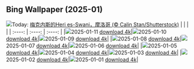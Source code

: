 ## Bing Wallpaper (2025-01)
![](https://www.bing.com/th?id=OHR.MeknesMorocco_ZH-CN7953910585_UHD.jpg&w=1000)Today: [梅克内斯的Heri es-Swani，摩洛哥 (© Calin Stan/Shutterstock)](https://www.bing.com/th?id=OHR.MeknesMorocco_ZH-CN7953910585_UHD.jpg&rf=LaDigue_UHD.jpg&pid=hp&w=3840&h=2160&rs=1&c=4)
|      |      |      |
| :----: | :----: | :----: |
|![](https://www.bing.com/th?id=OHR.MeknesMorocco_ZH-CN7953910585_UHD.jpg&pid=hp&w=384&h=216&rs=1&c=4)2025-01-11 [download 4k](https://www.bing.com/th?id=OHR.MeknesMorocco_ZH-CN7953910585_UHD.jpg&rf=LaDigue_UHD.jpg&pid=hp&w=3840&h=2160&rs=1&c=4)|![](https://www.bing.com/th?id=OHR.BubbleLake_ZH-CN7146244555_UHD.jpg&pid=hp&w=384&h=216&rs=1&c=4)2025-01-10 [download 4k](https://www.bing.com/th?id=OHR.BubbleLake_ZH-CN7146244555_UHD.jpg&rf=LaDigue_UHD.jpg&pid=hp&w=3840&h=2160&rs=1&c=4)|![](https://www.bing.com/th?id=OHR.NamibiaDunes_ZH-CN5102483490_UHD.jpg&pid=hp&w=384&h=216&rs=1&c=4)2025-01-09 [download 4k](https://www.bing.com/th?id=OHR.NamibiaDunes_ZH-CN5102483490_UHD.jpg&rf=LaDigue_UHD.jpg&pid=hp&w=3840&h=2160&rs=1&c=4)|
|![](https://www.bing.com/th?id=OHR.GreatWallStairs_ZH-CN4045949792_UHD.jpg&pid=hp&w=384&h=216&rs=1&c=4)2025-01-08 [download 4k](https://www.bing.com/th?id=OHR.GreatWallStairs_ZH-CN4045949792_UHD.jpg&rf=LaDigue_UHD.jpg&pid=hp&w=3840&h=2160&rs=1&c=4)|![](https://www.bing.com/th?id=OHR.BouldersNZ_ZH-CN6750253580_UHD.jpg&pid=hp&w=384&h=216&rs=1&c=4)2025-01-07 [download 4k](https://www.bing.com/th?id=OHR.BouldersNZ_ZH-CN6750253580_UHD.jpg&rf=LaDigue_UHD.jpg&pid=hp&w=3840&h=2160&rs=1&c=4)|![](https://www.bing.com/th?id=OHR.RavennaBasilica_ZH-CN1406474730_UHD.jpg&pid=hp&w=384&h=216&rs=1&c=4)2025-01-06 [download 4k](https://www.bing.com/th?id=OHR.RavennaBasilica_ZH-CN1406474730_UHD.jpg&rf=LaDigue_UHD.jpg&pid=hp&w=3840&h=2160&rs=1&c=4)|
|![](https://www.bing.com/th?id=OHR.PlumParakeet_ZH-CN0311942558_UHD.jpg&pid=hp&w=384&h=216&rs=1&c=4)2025-01-05 [download 4k](https://www.bing.com/th?id=OHR.PlumParakeet_ZH-CN0311942558_UHD.jpg&rf=LaDigue_UHD.jpg&pid=hp&w=3840&h=2160&rs=1&c=4)|![](https://www.bing.com/th?id=OHR.VietnamFalls_ZH-CN9659529108_UHD.jpg&pid=hp&w=384&h=216&rs=1&c=4)2025-01-04 [download 4k](https://www.bing.com/th?id=OHR.VietnamFalls_ZH-CN9659529108_UHD.jpg&rf=LaDigue_UHD.jpg&pid=hp&w=3840&h=2160&rs=1&c=4)|![](https://www.bing.com/th?id=OHR.TolkienOxford_ZH-CN6331694590_UHD.jpg&pid=hp&w=384&h=216&rs=1&c=4)2025-01-03 [download 4k](https://www.bing.com/th?id=OHR.TolkienOxford_ZH-CN6331694590_UHD.jpg&rf=LaDigue_UHD.jpg&pid=hp&w=3840&h=2160&rs=1&c=4)|
|![](https://www.bing.com/th?id=OHR.ArdezSwitzerland_ZH-CN5605305240_UHD.jpg&pid=hp&w=384&h=216&rs=1&c=4)2025-01-02 [download 4k](https://www.bing.com/th?id=OHR.ArdezSwitzerland_ZH-CN5605305240_UHD.jpg&rf=LaDigue_UHD.jpg&pid=hp&w=3840&h=2160&rs=1&c=4)|![](https://www.bing.com/th?id=OHR.PolarBearSwim_ZH-CN1000349057_UHD.jpg&pid=hp&w=384&h=216&rs=1&c=4)2025-01-01 [download 4k](https://www.bing.com/th?id=OHR.PolarBearSwim_ZH-CN1000349057_UHD.jpg&rf=LaDigue_UHD.jpg&pid=hp&w=3840&h=2160&rs=1&c=4)|